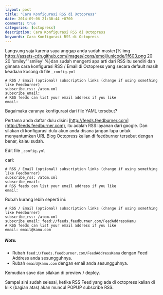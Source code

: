 ```yaml
---
layout: post
title: "Cara Konfigurasi RSS di Octopress"
date: 2014-09-06 21:30:44 +0700
comments: true
categories: [octopress]
description: Cara Konfigurasi RSS di Octopress
keywords: Cara Konfigurasi RSS di Octopress
---
```


Langsung saja karena saya anggap anda sudah master{% img https://assets-cdn.github.com/images/icons/emoji/unicode/1f603.png 20 20 'smiley' 'smiley' %}dan sudah mengerti apa arti dari RSS itu sendiri dan gimana cara konfigurasi RSS / Email di Octopress yang secara default masih keadaan kosong di file `_config.yml` <!-- more -->

```
# RSS / Email (optional) subscription links (change if using something like Feedburner)
subscribe_rss: /atom.xml
subscribe_email: 
# RSS feeds can list your email address if you like
email: 
```
Bagaimaka caranya konfigurasi dari file YAML tersebut?

Pertama anda daftar dulu disini [http://feeds.feedburner.com](http://feeds.feedburner.com), itu adalah RSS layanan dari google. Dan silakan di konfigurasi dulu akun anda disana jangan lupa untuk menyantumkan URL Blog Octopress kalian di feedburner tersebut dengan benar, kalau sudah.

Edit file `_config.yml`

cari:

```
# RSS / Email (optional) subscription links (change if using something like Feedburner)
subscribe_rss: /atom.xml
subscribe_email: 
# RSS feeds can list your email address if you like
email: 
```
Rubah kurang lebih seperti ini:

```
# RSS / Email (optional) subscription links (change if using something like Feedburner)
subscribe_rss: /atom.xml
subscribe_email: feed://feeds.feedburner.com/FeedAddressKamu
# RSS feeds can list your email address if you like
email: email@kamu.com
```

##### Note:
* Rubah `feed://feeds.feedburner.com/FeedAddressKamu` dengan Feed Address anda sesungguhnya.
* Rubah `email@kamu.com` dengan email anda sesungguhnya.

Kemudian save dan silakan di preview / deploy.

Sampai sini sudah selesai, ketika RSS Feed yang ada di octopress kalian di klik (bagian atas) akan muncul POPUP subscribe RSS.
